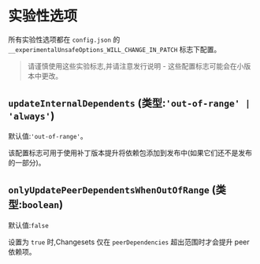 # 实验性选项

所有实验性选项都在 `config.json` 的 `__experimentalUnsafeOptions_WILL_CHANGE_IN_PATCH` 标志下配置。

> 请谨慎使用这些实验标志,并请注意发行说明 - 这些配置标志可能会在小版本中更改。

## `updateInternalDependents` (类型:`'out-of-range' | 'always'`)

默认值:`'out-of-range'`。

该配置标志可用于使用补丁版本提升将依赖包添加到发布中(如果它们还不是发布的一部分)。

## `onlyUpdatePeerDependentsWhenOutOfRange` (类型:`boolean`)

默认值:`false`

设置为 `true` 时,Changesets 仅在 `peerDependencies` 超出范围时才会提升 peer 依赖项。
